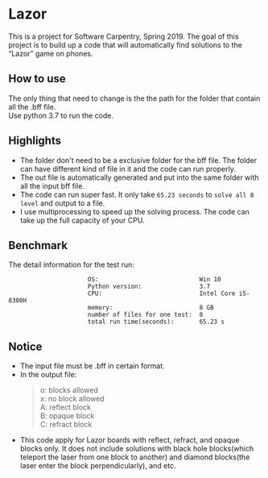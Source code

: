 # Lazor
This is a project for Software Carpentry, Spring 2019.
The goal of this project is to build up a code that will automatically find solutions to the “Lazor” game on phones.
## How to use
The only thing that need to change is the the path for the folder that contain all the .bff file.<br>
Use python 3.7 to run the code.
## Highlights
* The folder don't need to be a exclusive folder for the bff file. The folder can have different kind of file in it and the code can run properly.<br>
* The out file is automatically generated and put into the same folder with all the input bff file.<br>
* The code can run super fast. It only take `65.23 seconds` to `solve all 8 level` and output to a file.
* I use multiprocessing to speed up the solving process. The code can take up the full capacity of your CPU.
## Benchmark
The detail information for the test run:<br>
   
                          OS:                            Win 10
                          Python version:                3.7
                          CPU:                           Intel Core i5-8300H
                          memory:                        8 GB
                          number of files for one test:  8
                          total run time(seconds):       65.23 s
                          


## Notice
* The input file must be .bff in certain format.
* In the output file:<br>
  > o: blocks allowed<br>
  > x: no block allowed<br>
  > A: reflect block<br>
  > B: opaque block<br>
  > C: refract block<br>
* This code apply for Lazor boards with reflect, refract, and opaque blocks only. It does not include solutions with black hole blocks(which teleport the laser from one block to another) and diamond blocks(the laser enter the block perpendicularly), and etc.
